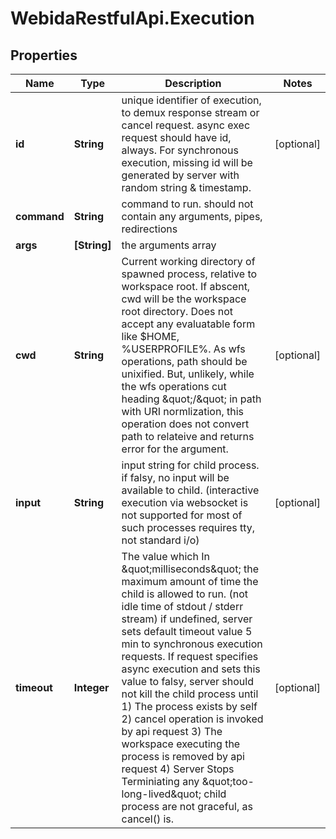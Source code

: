 # WebidaRestfulApi.Execution

## Properties
Name | Type | Description | Notes
------------ | ------------- | ------------- | -------------
**id** | **String** | unique identifier of execution, to demux response stream or cancel request. async exec request should have id, always. For synchronous execution, missing id will be generated by server with random string &amp; timestamp.  | [optional] 
**command** | **String** | command to run. should not contain any arguments, pipes, redirections  | 
**args** | **[String]** | the arguments array | 
**cwd** | **String** | Current working directory of spawned process, relative to workspace root. If abscent, cwd will be the workspace root directory. Does not accept any evaluatable form like $HOME, %USERPROFILE%. As wfs operations, path should be unixified. But, unlikely, while the wfs operations cut heading \&quot;/\&quot; in path with URI normlization, this operation does not convert path to relateive and returns error for the argument.  | [optional] 
**input** | **String** | input string for child process. if falsy, no input will be available to child. (interactive execution via websocket is not supported for most of such processes  requires tty, not standard i/o)  | [optional] 
**timeout** | **Integer** | The value which In \&quot;milliseconds\&quot; the maximum amount of time the child is allowed to run. (not idle time of stdout / stderr stream) if undefined, server sets default timeout value 5 min to synchronous execution requests. If request specifies async execution and sets this value to falsy, server should not kill the child process until   1) The process exists by self   2) cancel operation is invoked by api request   3) The workspace executing the process is removed by api request   4) Server Stops Terminiating any \&quot;too-long-lived\&quot; child process are not graceful, as cancel() is.  | [optional] 


